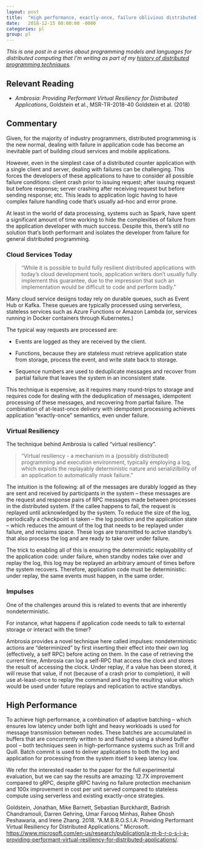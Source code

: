 ```yaml
---
layout: post
title:  "High performance, exactly-once, failure oblivious distributed programming with Ambrosia"
date:   2018-12-15 00:00:00 -0000
categories: pl
group: pl
---
```


_This is one post in a series about programming models and languages for distributed computing that I'm writing as part of my [history of distributed programming techniques](https://github.com/cmeiklejohn/PMLDC)._


<h2 id="relevant-reading">Relevant Reading</h2>
<ul>
<li><p><em>Ambrosia: Providing Performant Virtual Resiliency for Distributed Applications</em>, Goldstein et al., MSR-TR-2018-40 <span class="citation">Goldstein et al. (2018)</span></p></li>
</ul>
<h2 id="commentary">Commentary</h2>
<p>Given, for the majority of industry programmers, distributed programming is the new normal, dealing with failure in application code has become an inevitable part of building cloud services and mobile applications.</p>
<p>However, even in the simplest case of a distributed counter application with a single client and server, dealing with failures can be challenging. This forces the developers of these applications to have to consider all possible failure conditions: client crash prior to issuing request; after issuing request but before response; server crashing after receiving request but before sending response; etc. This leads to application logic having to have complex failure handling code that’s usually ad-hoc and error prone.</p>
<p>At least in the world of data processing, systems such as Spark, have spent a significant amount of time working to hide the complexities of failure from the application developer with much success. Despite this, there’s still no solution that’s both performant and isolates the developer from failure for general distributed programming.</p>
<h3 id="cloud-services-today">Cloud Services Today</h3>
<blockquote>
<p>“While it is possible to build fully resilient distributed applications with today’s cloud development tools, application writers don’t usually fully implement this guarantee, due to the impression that such an implementation would be difficult to code and perform badly.”</p>
</blockquote>
<p>Many cloud service designs today rely on durable queues, such as Event Hub or Kafka. These queues are typically processed using serverless, stateless services such as Azure Functions or Amazon Lambda (or, services running in Docker containers through Kubernetes.)</p>
<p>The typical way requests are processed are:</p>
<ul>
<li><p>Events are logged as they are received by the client.</p></li>
<li><p>Functions, because they are stateless must retrieve application state from storage, process the event, and write state back to storage.</p></li>
<li><p>Sequence numbers are used to deduplicate messages and recover from partial failure that leaves the system in an inconsistent state.</p></li>
</ul>
<p>This technique is expensive, as it requires many round-trips to storage and requires code for dealing with the deduplication of messages, idempotent processing of these messages, and recovering from partial failure. The combination of at-least-once delivery with idempotent processing achieves application “exactly-once” semantics, even under failure.</p>
<h3 id="virtual-resiliency">Virtual Resiliency</h3>
<p>The technique behind Ambrosia is called “virtual resiliency”.</p>
<blockquote>
<p>“Virtual resiliency - a mechanism in a (possibly distributed) programming and execution environment, typically employing a log, which exploits the replayably deterministic nature and serializilbility of an application to automatically mask failure.”</p>
</blockquote>
<p>The intuition is the following: all of the messages are durably logged as they are sent and received by participants in the system – these messages are the request and response pairs of RPC messages made between processes in the distributed system. If the callee happens to fail, the request is replayed until acknowledged by the system. To reduce the size of the log, periodically a checkpoint is taken – the log position and the application state – which reduces the amount of the log that needs to be replayed under failure, and reclaims space. These logs are transmitted to active standby’s that also process the log and are ready to take over under failure.</p>
<p>The trick to enabling all of this is ensuring the deterministic replayability of the application code: under failure, when standby nodes take over and replay the log, this log may be replayed an arbitrary amount of times before the system recovers. Therefore, application code must be deterministic: under replay, the same events must happen, in the same order.</p>
<h3 id="impulses">Impulses</h3>
<p>One of the challenges around this is related to events that are inherently nondeterministic.</p>
<p>For instance, what happens if application code needs to talk to external storage or interact with the timer?</p>
<p>Ambrosia provides a novel technique here called impulses: nondeterministic actions are “determinized” by first inserting their effect into their own log (effectively, a self RPC) before acting on them. In the case of retrieving the current time, Ambrosia can log a self-RPC that access the clock and stores the result of accessing the clock. Under replay, if a value has been stored, it will reuse that value, if not (because of a crash prior to completion), it will use at-least-once to replay the command and log the resulting value which would be used under future replays and replication to active standbys.</p>
<h2 id="high-performance">High Performance</h2>
<p>To achieve high performance, a combination of adaptive batching – which ensures low latency under both light and heavy workloads is used for message transmission between nodes. These batches are accumulated in buffers that are concurrently written to and flushed using a shared buffer pool – both techniques seen in high-performance systems such as Trill and Quill. Batch commit is used to deliver applications to both the log and application for processing from the system itself to keep latency low.</p>
<p>We refer the interested reader to the paper for the full experimental evaluation, but we can say the results are amazing: 12.7X improvement compared to gRPC, despite gRPC having no failure protection mechanism and 100x improvement in cost per unit served compared to stateless compute using serverless and existing exactly-once strategies.</p>
<div id="refs" class="references">
<div id="ref-a-m-b-r-o-s-i-a-providing-performant-virtual-resiliency-for-distributed-applications">
<p>Goldstein, Jonathan, Mike Barnett, Sebastian Burckhardt, Badrish Chandramouli, Darren Gehring, Umar Farooq Minhas, Rahee Ghosh Peshawaria, and Irene Zhang. 2018. “A.M.B.R.O.S.I.A: Providing Performant Virtual Resiliency for Distributed Applications.” Microsoft. <a href="https://www.microsoft.com/en-us/research/publication/a-m-b-r-o-s-i-a-providing-performant-virtual-resiliency-for-distributed-applications/" class="uri">https://www.microsoft.com/en-us/research/publication/a-m-b-r-o-s-i-a-providing-performant-virtual-resiliency-for-distributed-applications/</a>.</p>
</div>
</div>
